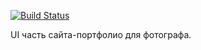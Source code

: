 [![Build Status](https://travis-ci.com/Patr56/khoroshilova.pro.svg?branch=master)](https://travis-ci.com/Patr56/khoroshilova.pro)

UI часть сайта-портфолио для фотографа.

